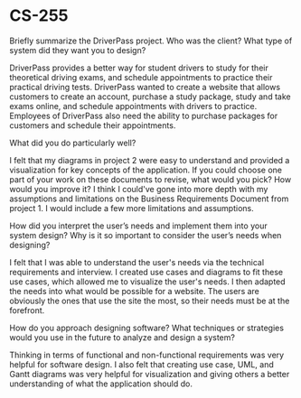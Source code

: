 # CS-255

Briefly summarize the DriverPass project. Who was the client? What type of system did they want you to design?

DriverPass provides a better way for student drivers to study for their theoretical driving exams, and schedule appointments to practice their practical driving tests. DriverPass wanted to create a website that allows customers to create an account, purchase a study package, study and take exams online, and schedule appointments with drivers to practice. Employees of DriverPass also need the ability to purchase packages for customers and schedule their appointments.

What did you do particularly well?

I felt that my diagrams in project 2 were easy to understand and provided a visualization for key concepts of the application.
If you could choose one part of your work on these documents to revise, what would you pick? How would you improve it?
I think I could've gone into more depth with my assumptions and limitations on the Business Requirements Document from project 1. I would include a few more limitations and assumptions.

How did you interpret the user’s needs and implement them into your system design? Why is it so important to consider the user’s needs when designing?

I felt that I was able to understand the user's needs via the technical requirements and interview. I created use cases and diagrams to fit these use cases, which allowed me to visualize the user's needs. I then adapted the needs into what would be possible for a website. The users are obviously the ones that use the site the most, so their needs must be at the forefront.

How do you approach designing software? What techniques or strategies would you use in the future to analyze and design a system?

Thinking in terms of functional and non-functional requirements was very helpful for software design. I also felt that creating use case, UML, and Gantt diagrams was very helpful for visualization and giving others a better understanding of what the application should do.
